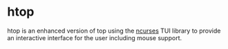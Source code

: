 # htop
  htop is an enhanced version of top using the [ncurses](https://en.wikipedia.org/wiki/Ncurses) TUI library to provide an interactive interface for the user including mouse support.